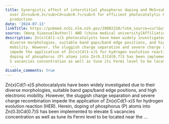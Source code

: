 ```yaml
---
title: Synergistic effect of interstitial phosphorus doping and MoS<sub>2</sub> modification
  over Zn<sub>0.3</sub>Cd<sub>0.7</sub>S for efficient photocatalytic H<sub>2</sub>
  production
date: '2024-07-13'
linkTitle: https://pubmed.ncbi.nlm.nih.gov/39002228/?utm_source=curl&utm_medium=rss&utm_campaign=pubmed-2&utm_content=1T_hRitDi640TP2h3NSbMGoRgaQy0YbKptUmBh6PxMMLuIN9H_&fc=20220919194940&ff=20240714181005&v=2.18.0.post9+e462414
source: (Wang Xiaoxue[Author]) AND (china medical university[Affiliation])
description: Zn(x)Cd(1-x)S photocatalysts have been widely investigated due to their
  diverse morphologies, suitable band gaps/band edge positions, and high electronic
  mobility. However, the sluggish charge separation and severe charge recombination
  impede the application of Zn(x)Cd(1-x)S for hydrogen evolution reaction (HER). Herein,
  doping of phosphorus (P) atoms into Zn(0.3)Cd(0.7)S has been implemented to elevate
  S vacancies concentration as well as tune its Fermi level to be located near the
  ...
disable_comments: true
---
```

Zn(x)Cd(1-x)S photocatalysts have been widely investigated due to their diverse morphologies, suitable band gaps/band edge positions, and high electronic mobility. However, the sluggish charge separation and severe charge recombination impede the application of Zn(x)Cd(1-x)S for hydrogen evolution reaction (HER). Herein, doping of phosphorus (P) atoms into Zn(0.3)Cd(0.7)S has been implemented to elevate S vacancies concentration as well as tune its Fermi level to be located near the ...